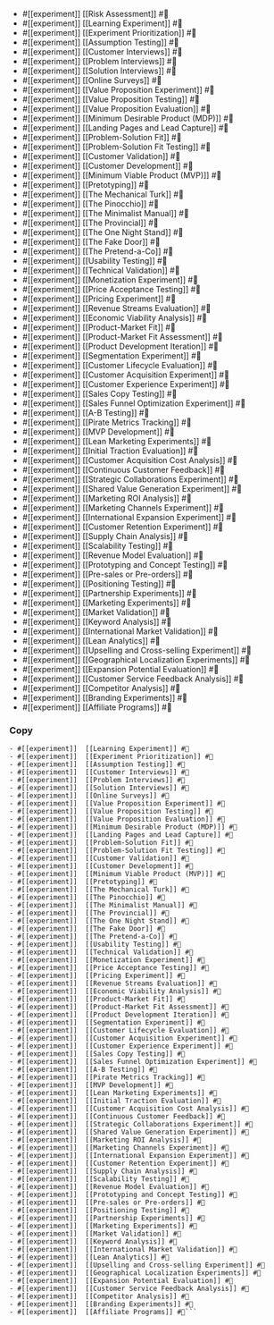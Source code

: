 
- #[[experiment]]  [[Risk Assessment]] #🔖
- #[[experiment]]  [[Learning Experiment]] #🔖
- #[[experiment]]  [[Experiment Prioritization]] #🔖
- #[[experiment]]  [[Assumption Testing]] #🔖
- #[[experiment]]  [[Customer Interviews]] #🔖
- #[[experiment]]  [[Problem Interviews]] #🔖
- #[[experiment]]  [[Solution Interviews]] #🔖
- #[[experiment]]  [[Online Surveys]] #🔖
- #[[experiment]]  [[Value Proposition Experiment]] #🔖
- #[[experiment]]  [[Value Proposition Testing]] #🔖
- #[[experiment]]  [[Value Proposition Evaluation]] #🔖
- #[[experiment]]  [[Minimum Desirable Product (MDP)]] #🔖
- #[[experiment]]  [[Landing Pages and Lead Capture]] #🔖
- #[[experiment]]  [[Problem-Solution Fit]] #🔖
- #[[experiment]]  [[Problem-Solution Fit Testing]] #🔖
- #[[experiment]]  [[Customer Validation]] #🔖
- #[[experiment]]  [[Customer Development]] #🔖
- #[[experiment]]  [[Minimum Viable Product (MVP)]] #🔖
- #[[experiment]]  [[Pretotyping]] #🔖
- #[[experiment]]  [[The Mechanical Turk]] #🔖
- #[[experiment]]  [[The Pinocchio]] #🔖
- #[[experiment]]  [[The Minimalist Manual]] #🔖
- #[[experiment]]  [[The Provincial]] #🔖
- #[[experiment]]  [[The One Night Stand]] #🔖
- #[[experiment]]  [[The Fake Door]] #🔖
- #[[experiment]]  [[The Pretend-a-Co]] #🔖
- #[[experiment]]  [[Usability Testing]] #🔖
- #[[experiment]]  [[Technical Validation]] #🔖
- #[[experiment]]  [[Monetization Experiment]] #🔖
- #[[experiment]]  [[Price Acceptance Testing]] #🔖
- #[[experiment]]  [[Pricing Experiment]] #🔖
- #[[experiment]]  [[Revenue Streams Evaluation]] #🔖
- #[[experiment]]  [[Economic Viability Analysis]] #🔖
- #[[experiment]]  [[Product-Market Fit]] #🔖
- #[[experiment]]  [[Product-Market Fit Assessment]] #🔖
- #[[experiment]]  [[Product Development Iteration]] #🔖
- #[[experiment]]  [[Segmentation Experiment]] #🔖
- #[[experiment]]  [[Customer Lifecycle Evaluation]] #🔖
- #[[experiment]]  [[Customer Acquisition Experiment]] #🔖
- #[[experiment]]  [[Customer Experience Experiment]] #🔖
- #[[experiment]]  [[Sales Copy Testing]] #🔖
- #[[experiment]]  [[Sales Funnel Optimization Experiment]] #🔖
- #[[experiment]]  [[A-B Testing]] #🔖
- #[[experiment]]  [[Pirate Metrics Tracking]] #🔖
- #[[experiment]]  [[MVP Development]] #🔖
- #[[experiment]]  [[Lean Marketing Experiments]] #🔖
- #[[experiment]]  [[Initial Traction Evaluation]] #🔖
- #[[experiment]]  [[Customer Acquisition Cost Analysis]] #🔖
- #[[experiment]]  [[Continuous Customer Feedback]] #🔖
- #[[experiment]]  [[Strategic Collaborations Experiment]] #🔖
- #[[experiment]]  [[Shared Value Generation Experiment]] #🔖
- #[[experiment]]  [[Marketing ROI Analysis]] #🔖
- #[[experiment]]  [[Marketing Channels Experiment]] #🔖
- #[[experiment]]  [[International Expansion Experiment]] #🔖
- #[[experiment]]  [[Customer Retention Experiment]] #🔖
- #[[experiment]]  [[Supply Chain Analysis]] #🔖
- #[[experiment]]  [[Scalability Testing]] #🔖
- #[[experiment]]  [[Revenue Model Evaluation]] #🔖
- #[[experiment]]  [[Prototyping and Concept Testing]] #🔖
- #[[experiment]]  [[Pre-sales or Pre-orders]] #🔖
- #[[experiment]]  [[Positioning Testing]] #🔖
- #[[experiment]]  [[Partnership Experiments]] #🔖
- #[[experiment]]  [[Marketing Experiments]] #🔖
- #[[experiment]]  [[Market Validation]] #🔖
- #[[experiment]]  [[Keyword Analysis]] #🔖
- #[[experiment]]  [[International Market Validation]] #🔖
- #[[experiment]]  [[Lean Analytics]] #🔖
- #[[experiment]]  [[Upselling and Cross-selling Experiment]] #🔖
- #[[experiment]]  [[Geographical Localization Experiments]] #🔖
- #[[experiment]]  [[Expansion Potential Evaluation]] #🔖
- #[[experiment]]  [[Customer Service Feedback Analysis]] #🔖
- #[[experiment]]  [[Competitor Analysis]] #🔖
- #[[experiment]]  [[Branding Experiments]] #🔖
- #[[experiment]]  [[Affiliate Programs]] #🔖
### Copy
```- #[[experiment]]  [[Risk Assessment]] #🔖
- #[[experiment]]  [[Learning Experiment]] #🔖
- #[[experiment]]  [[Experiment Prioritization]] #🔖
- #[[experiment]]  [[Assumption Testing]] #🔖
- #[[experiment]]  [[Customer Interviews]] #🔖
- #[[experiment]]  [[Problem Interviews]] #🔖
- #[[experiment]]  [[Solution Interviews]] #🔖
- #[[experiment]]  [[Online Surveys]] #🔖
- #[[experiment]]  [[Value Proposition Experiment]] #🔖
- #[[experiment]]  [[Value Proposition Testing]] #🔖
- #[[experiment]]  [[Value Proposition Evaluation]] #🔖
- #[[experiment]]  [[Minimum Desirable Product (MDP)]] #🔖
- #[[experiment]]  [[Landing Pages and Lead Capture]] #🔖
- #[[experiment]]  [[Problem-Solution Fit]] #🔖
- #[[experiment]]  [[Problem-Solution Fit Testing]] #🔖
- #[[experiment]]  [[Customer Validation]] #🔖
- #[[experiment]]  [[Customer Development]] #🔖
- #[[experiment]]  [[Minimum Viable Product (MVP)]] #🔖
- #[[experiment]]  [[Pretotyping]] #🔖
- #[[experiment]]  [[The Mechanical Turk]] #🔖
- #[[experiment]]  [[The Pinocchio]] #🔖
- #[[experiment]]  [[The Minimalist Manual]] #🔖
- #[[experiment]]  [[The Provincial]] #🔖
- #[[experiment]]  [[The One Night Stand]] #🔖
- #[[experiment]]  [[The Fake Door]] #🔖
- #[[experiment]]  [[The Pretend-a-Co]] #🔖
- #[[experiment]]  [[Usability Testing]] #🔖
- #[[experiment]]  [[Technical Validation]] #🔖
- #[[experiment]]  [[Monetization Experiment]] #🔖
- #[[experiment]]  [[Price Acceptance Testing]] #🔖
- #[[experiment]]  [[Pricing Experiment]] #🔖
- #[[experiment]]  [[Revenue Streams Evaluation]] #🔖
- #[[experiment]]  [[Economic Viability Analysis]] #🔖
- #[[experiment]]  [[Product-Market Fit]] #🔖
- #[[experiment]]  [[Product-Market Fit Assessment]] #🔖
- #[[experiment]]  [[Product Development Iteration]] #🔖
- #[[experiment]]  [[Segmentation Experiment]] #🔖
- #[[experiment]]  [[Customer Lifecycle Evaluation]] #🔖
- #[[experiment]]  [[Customer Acquisition Experiment]] #🔖
- #[[experiment]]  [[Customer Experience Experiment]] #🔖
- #[[experiment]]  [[Sales Copy Testing]] #🔖
- #[[experiment]]  [[Sales Funnel Optimization Experiment]] #🔖
- #[[experiment]]  [[A-B Testing]] #🔖
- #[[experiment]]  [[Pirate Metrics Tracking]] #🔖
- #[[experiment]]  [[MVP Development]] #🔖
- #[[experiment]]  [[Lean Marketing Experiments]] #🔖
- #[[experiment]]  [[Initial Traction Evaluation]] #🔖
- #[[experiment]]  [[Customer Acquisition Cost Analysis]] #🔖
- #[[experiment]]  [[Continuous Customer Feedback]] #🔖
- #[[experiment]]  [[Strategic Collaborations Experiment]] #🔖
- #[[experiment]]  [[Shared Value Generation Experiment]] #🔖
- #[[experiment]]  [[Marketing ROI Analysis]] #🔖
- #[[experiment]]  [[Marketing Channels Experiment]] #🔖
- #[[experiment]]  [[International Expansion Experiment]] #🔖
- #[[experiment]]  [[Customer Retention Experiment]] #🔖
- #[[experiment]]  [[Supply Chain Analysis]] #🔖
- #[[experiment]]  [[Scalability Testing]] #🔖
- #[[experiment]]  [[Revenue Model Evaluation]] #🔖
- #[[experiment]]  [[Prototyping and Concept Testing]] #🔖
- #[[experiment]]  [[Pre-sales or Pre-orders]] #🔖
- #[[experiment]]  [[Positioning Testing]] #🔖
- #[[experiment]]  [[Partnership Experiments]] #🔖
- #[[experiment]]  [[Marketing Experiments]] #🔖
- #[[experiment]]  [[Market Validation]] #🔖
- #[[experiment]]  [[Keyword Analysis]] #🔖
- #[[experiment]]  [[International Market Validation]] #🔖
- #[[experiment]]  [[Lean Analytics]] #🔖
- #[[experiment]]  [[Upselling and Cross-selling Experiment]] #🔖
- #[[experiment]]  [[Geographical Localization Experiments]] #🔖
- #[[experiment]]  [[Expansion Potential Evaluation]] #🔖
- #[[experiment]]  [[Customer Service Feedback Analysis]] #🔖
- #[[experiment]]  [[Competitor Analysis]] #🔖
- #[[experiment]]  [[Branding Experiments]] #🔖
- #[[experiment]]  [[Affiliate Programs]] #🔖```

